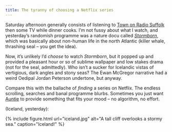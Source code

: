 ```yaml
---
title: The tyranny of choosing a Netflix series
---
```


Saturday afternoon generally consists of listening to [Town on Radio Suffolk](https://www.bbc.co.uk/sport/football/55866935) then some TV while dinner cooks. I’m not fussy about what I watch, and yesterday’s randomish programme was a nature docu called <cite>[Stormborn](https://www.bbc.co.uk/programmes/m000q1kd)</cite>, which was basically about non-human life in the north Atlantic (killer whale, thrashing seal – you get the idea).

Now, it’s unlikely I’d _choose_ to watch <cite>Stormborn</cite>, but it popped up and provided a pleasant hour or so of sublime wallpaper and low stakes drama (not for the seal, admittedly). Who isn’t a sucker for Icelandic vistas of vertigious, dark angles and stony seas? The Ewan McGregor narrative had a weird Oedipal Jordan Peterson undertone, but anyway.

Compare this with the ballache of _finding_ a series on Netflix. The endless scrolling, searches and banal programme blurbs. Sometimes you just want [Auntie](https://www.theguardian.com/notesandqueries/query/0,5753,-23572,00.html) to provide something that fits your mood – no algorithm, no effort.

(Iceland, yesterday):

{% include figure.html url="iceland.jpg" alt="A tall cliff overlooks a stormy sea." caption="Iceland!" %}

